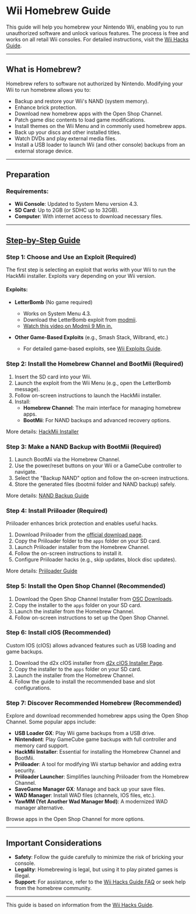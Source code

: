 # Wii Homebrew Guide

This guide will help you homebrew your Nintendo Wii, enabling you to run unauthorized software and unlock various features. The process is free and works on all retail Wii consoles. For detailed instructions, visit the [Wii Hacks Guide](https://wii.hacks.guide/).

---

## What is Homebrew?

Homebrew refers to software not authorized by Nintendo. Modifying your Wii to run homebrew allows you to:

- Backup and restore your Wii's NAND (system memory).
- Enhance brick protection.
- Download new homebrew apps with the Open Shop Channel.
- Patch game disc contents to load game modifications.
- Install themes on the Wii Menu and in commonly used homebrew apps.
- Back up your discs and other installed titles.
- Watch DVDs and play external media files.
- Install a USB loader to launch Wii (and other console) backups from an external storage device.

---

## Preparation

### Requirements:

- **Wii Console**: Updated to System Menu version 4.3.
- **SD Card**: Up to 2GB (or SDHC up to 32GB).
- **Computer**: With internet access to download necessary files.

---

## [Step-by-Step Guide](https://www.youtube.com/watch?v=IMAHP-3sm4A)

### Step 1: Choose and Use an Exploit (Required)

The first step is selecting an exploit that works with your Wii to run the HackMii installer. Exploits vary depending on your Wii version.

#### Exploits:

- **LetterBomb** (No game required)
  - Works on System Menu 4.3.
  - Download the LetterBomb exploit from [modmii](https://modmii.github.io/).
  - [Watch this video on Modmii 9 Min in.](https://www.youtube.com/watch?v=jbu0jYpRFdE&t=1375s) 

- **Other Game-Based Exploits** (e.g., Smash Stack, Wilbrand, etc.)
  - For detailed game-based exploits, see [Wii Exploits Guide](https://wii.hacks.guide/#choose-an-exploit).

### Step 2: Install the Homebrew Channel and BootMii (Required)

1. Insert the SD card into your Wii.
2. Launch the exploit from the Wii Menu (e.g., open the LetterBomb message).
3. Follow on-screen instructions to launch the HackMii installer.
4. Install:
   - **Homebrew Channel**: The main interface for managing homebrew apps.
   - **BootMii**: For NAND backups and advanced recovery options.

More details: [HackMii Installer](https://wii.hacks.guide/hackmii-installer.html)

### Step 3: Make a NAND Backup with BootMii (Required)

1. Launch BootMii via the Homebrew Channel.
2. Use the power/reset buttons on your Wii or a GameCube controller to navigate.
3. Select the "Backup NAND" option and follow the on-screen instructions.
4. Store the generated files (bootmii folder and NAND backup) safely.

More details: [NAND Backup Guide](https://wii.hacks.guide/nand-backup.html)

### Step 4: Install Priiloader (Required)

Priiloader enhances brick protection and enables useful hacks.

1. Download Priiloader from the [official download page](https://wii.hacks.guide/downloads.html).
2. Copy the Priiloader folder to the `apps` folder on your SD card.
3. Launch Priiloader installer from the Homebrew Channel.
4. Follow the on-screen instructions to install it.
5. Configure Priiloader hacks (e.g., skip updates, block disc updates).

More details: [Priiloader Guide](https://wii.hacks.guide/priiloader.html)

### Step 5: Install the Open Shop Channel (Recommended)

1. Download the Open Shop Channel Installer from [OSC Downloads](https://oscwii.org/download).
2. Copy the installer to the `apps` folder on your SD card.
3. Launch the installer from the Homebrew Channel.
4. Follow on-screen instructions to set up the Open Shop Channel.

### Step 6: Install cIOS (Recommended)

Custom IOS (cIOS) allows advanced features such as USB loading and game backups.

1. Download the d2x cIOS installer from [d2x cIOS Installer Page](https://wii.guide/cios.html).
2. Copy the installer to the `apps` folder on your SD card.
3. Launch the installer from the Homebrew Channel.
4. Follow the guide to install the recommended base and slot configurations.

### Step 7: Discover Recommended Homebrew (Recommended)

Explore and download recommended homebrew apps using the Open Shop Channel. Some popular apps include:

- **USB Loader GX**: Play Wii game backups from a USB drive.  
- **Nintendont**: Play GameCube game backups with full controller and memory card support.  
- **HackMii Installer**: Essential for installing the Homebrew Channel and BootMii.  
- **Priiloader**: A tool for modifying Wii startup behavior and adding extra security.  
- **Priiloader Launcher**: Simplifies launching Priiloader from the Homebrew Channel.  
- **SaveGame Manager GX**: Manage and back up your save files.  
- **WAD Manager**: Install WAD files (channels, IOS files, etc.).  
- **YawMM (Yet Another Wad Manager Mod)**: A modernized WAD manager alternative.

Browse apps in the Open Shop Channel for more options.

---

## Important Considerations

- **Safety**: Follow the guide carefully to minimize the risk of bricking your console.
- **Legality**: Homebrewing is legal, but using it to play pirated games is illegal.
- **Support**: For assistance, refer to the [Wii Hacks Guide FAQ](https://wii.hacks.guide/faq) or seek help from the homebrew community.

---

This guide is based on information from the [Wii Hacks Guide](https://wii.hacks.guide/).
